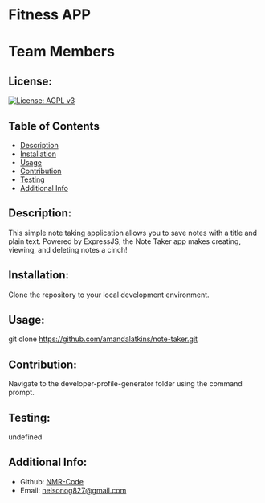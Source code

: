 # Fitness APP

# Team Members
## License:
[![License: AGPL v3](https://img.shields.io/badge/License-AGPL%20v3-blue.svg)](https://www.gnu.org/licenses/agpl-3.0)
    
## Table of Contents 
    
- [Description](#description)
- [Installation](#installation)
- [Usage](#usage)
- [Contribution](#contribution)
- [Testing](#testing)
- [Additional Info](#additional-info)

## Description:
This simple note taking application allows you to save notes with a title and plain text. Powered by ExpressJS, the Note Taker app makes creating, viewing, and deleting notes a cinch!

## Installation:
Clone the repository to your local development environment.

## Usage:
git clone https://github.com/amandalatkins/note-taker.git

## Contribution:
Navigate to the developer-profile-generator folder using the command prompt.

## Testing:
undefined

## Additional Info:
- Github: [NMR-Code](https://github.com/NMR-Code)
- Email: nelsonog827@gmail.com 
